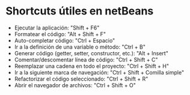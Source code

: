 # Shortcuts útiles en netBeans
* Ejecutar la aplicación: "Shift + F6"
* Formatear el código: "Alt + Shift + F"
* Auto-completar código: "Ctrl + Espacio"
* Ir a la definición de una variable o método: "Ctrl + B"
* Generar código (getter, setter, constructor, etc.): "Alt + Insert"
* Comentar/descomentar línea de código: "Ctrl + Shift + C"
* Reemplazar una cadena en todo el proyecto: "Ctrl + Shift + H"
* Ir a la siguiente marca de navegación: "Ctrl + Shift + Comilla simple"
* Refactorizar el código seleccionado: "Ctrl + Shift + R"
* Abrir el navegador de archivos: "Ctrl + Shift + O"
